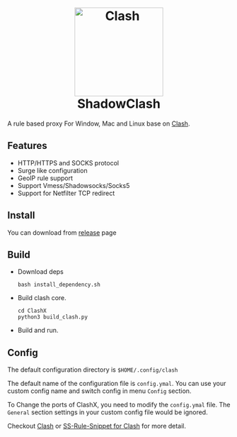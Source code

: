 <h1 align="center">
  <img src="https://github.com/Dreamacro/clash/raw/master/docs/logo.png" alt="Clash" width="200">
  <br>
  ShadowClash
  <br>
</h1>


A rule based proxy For Window, Mac and Linux base on [Clash](https://github.com/Dreamacro/clash).



## Features

- HTTP/HTTPS and SOCKS protocol
- Surge like configuration
- GeoIP rule support
- Support Vmess/Shadowsocks/Socks5
- Support for Netfilter TCP redirect

## Install

You can download from [release](https://github.com/TheWanderingCoel/ShadowClash/releases) page

## Build
- Download deps
  ```
  bash install_dependency.sh
  ```
- Build clash core. 
  ```
  cd ClashX
  python3 build_clash.py
  ```
- Build and run.

## Config


The default configuration directory is `$HOME/.config/clash`

The default name of the configuration file is `config.ymal`. You can use your custom config name and switch config in menu `Config` section.

To Change the ports of ClashX, you need to modify the `config.ymal` file. The `General` section settings in your custom config file would be ignored.

Checkout [Clash](https://github.com/Dreamacro/clash) or [SS-Rule-Snippet for Clash](https://github.com/Hackl0us/SS-Rule-Snippet/blob/master/LAZY_RULES/clash.yml) for more detail.
